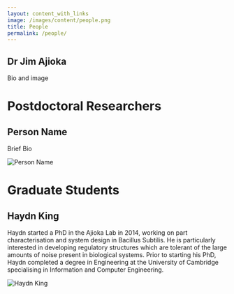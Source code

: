 ```yaml
---
layout: content_with_links
image: /images/content/people.png
title: People
permalink: /people/
---
```


Dr Jim Ajioka
-------------

Bio and image


Postdoctoral Researchers
========================

<div class="campl-listing-item clearfix">
<div class="campl-column10">
<h2>Person Name</h2>
<p>Brief Bio</p>
</div>
<div class="campl-column2">
<img src="{{ site.baseurl }}/images/content/profile-01.jpg" title="Person Name" class="campl-scale-with-grid" />
</div>
</div>

Graduate Students
=================

<div class="campl-listing-item clearfix">
<div class="campl-column10">
<h2>Haydn King</h2>
<p>Haydn started a PhD in the Ajioka Lab in 2014, working on part characterisation and system design in <emph>Bacillus Subtilis</emph>. He is particularly interested in developing regulatory structures which are tolerant of the large amounts of noise present in biological systems. Prior to starting his PhD, Haydn completed a degree in Engineering at the University of Cambridge specialising in Information and Computer Engineering.</p>
</div>
<div class="campl-column2">
<img src="{{ site.baseurl }}/images/content/haydn.jpg" title="Haydn King" class="campl-scale-with-grid" />
</div>
</div>
